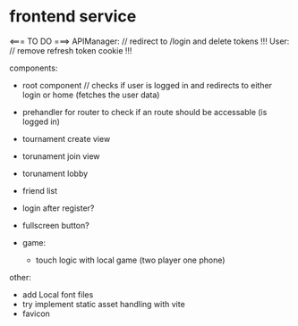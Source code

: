 # frontend service

<=== TO DO ===>
APIManager:         // redirect to /login and delete tokens !!!
User:               // remove refresh token cookie !!!

components:
- root component  // checks if user is logged in and redirects to either login or home (fetches the user data)
- prehandler for router to check if an route should be accessable (is logged in)

- tournament create view
- torunament join view
- torunament lobby
- friend list


- login after register?
- fullscreen button?

- game:
    - touch logic with local game (two player one phone)

other:
- add Local font files
- try implement static asset handling with vite
- favicon